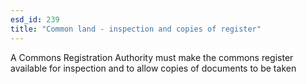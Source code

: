 ```yaml
---
esd_id: 239
title: "Common land - inspection and copies of register"
---
```


A Commons Registration Authority must make the commons register available for inspection and to allow copies of documents to be taken 

